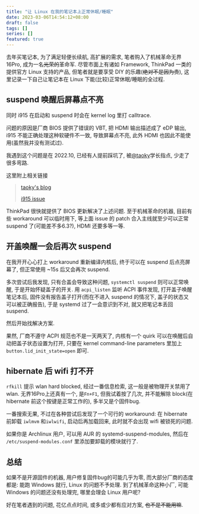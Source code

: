 ```yaml
---
title: "让 Linux 在我的笔记本上正常休眠/睡眠"
date: 2023-03-06T14:54:12+08:00
draft: false
tags: []
series: []
featured: true
---
```


去年买笔记本, 为了满足轻便长续航, 高扩展的需求, 笔者购入了机械革命无界16Pro, 成为一名~~光荣的~~革命军. 尽管市面上有诸如 Framework, ThinkPad 一类的提供官方 Linux 支持的产品, 但笔者就是要享受 DIY 的乐趣(~~绝对不是因为贵~~), 这里记录一下自己让笔记本在 Linux 下能(比较)正常休眠/睡眠的全过程.

<!--more-->

## suspend 唤醒后屏幕点不亮

同时 i915 在启动和 suspend 时会在 kernel log 里打 calltrace.

问题的原因是厂商 BIOS 提供了错误的 VBT, 把 HDMI 输出描述成了 eDP 输出, i915 不能正确处理这种软硬件不一致, 导致屏幕点不亮, 此外 HDMI 也因此不能使用(虽然我并没有测试过).

我遇到这个问题是在 2022.10, 已经有人提前踩坑了, 被[@taoky](https://github.com/taoky)学长指点, 少走了很多弯路.

这里附上相关链接
> [taoky's blog](https://blog.taoky.moe/2022-07-21/i915-debug-on-tpt14gen3.html)
>  
> [i915 issue](https://gitlab.freedesktop.org/drm/intel/-/issues/5531)

ThinkPad 很快就提供了 BIOS 更新解决了上述问题. 至于机械革命的机器, 目前有些 workaround 可以临时用下, 等上面 issue 的 patch 合入主线就至少可以正常 suspend 了(可能差不多6.3?), HDMI 还要多等一等.

## 开盖唤醒一会后再次 suspend

在我开开心心打上 workaround 重新编译内核后, 终于可以在 suspend 后点亮屏幕了, 但正常使用 ~15s 后又会再次 suspend.

多次尝试后我发现, 只有合盖会导致这种问题, `systemctl suspend` 则可以正常唤醒, 于是开始怀疑盖子的开关. 用 `acpi_listen` 监听 ACPI 事件发现, 打开盖子唤醒笔记本后, 固件没有报告盖子打开(而在不进入 suspend 的情况下, 盖子的状态又可以被正确报告), 于是 systemd 过了一会意识到不对, 就又把笔记本丢回 suspend.

然后开始找解决方案.

果然, 厂商不遵守 ACPI 规范也不是一天两天了, 内核有一个 quirk 可以在唤醒后自动把盖子状态设置为打开, 只要在 kernel command-line parameters 里加上 `button.lid_init_state=open` 即可.

## hibernate 后 wifi 打不开

`rfkill` 提示 wlan hard blocked, 经过一番信息检索, 这一般是被物理开关禁用了 wlan. 无界16Pro上还真有一个, 是`Fn+F1`, 但我试着按了几次, 并不能解除 block(在hibernate 前这个按键是正常工作的), 多半又是个固件bug.

一番搜索无果, 不过在各种尝试后发现了一个可行的 workaround: 在 hibernate 前卸载 `iwlmvm` 和`iwlwifi`, 启动后再加载回来, 此时就不会出现 wifi 被锁死的问题.

如果你是 Archlinux 用户, 可以用 AUR 的 systemd-suspend-modules, 然后在 `/etc/suspend-modules.conf` 里添加要卸载的模块就行了.

## 总结

如果不是开源固件的机器, 用户修复固件bug的可能几乎为零, 而大部分厂商的态度都是: 能跑 Windows 就行, Linux 的问题不予处理. 到了机械革命这种小厂, 可能 Windows 的问题还没有处理完, 哪里会理会 Linux 用户呢?

好在笔者遇到的问题, 花亿点点时间, 或多或少都有应对方案, ~~也不是不能用嘛~~.
